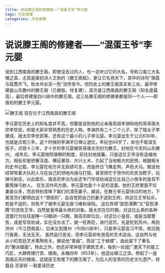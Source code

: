 ```yaml
---
title: 说说滕王阁的修建者——“混蛋王爷”李元婴
tags: 历史故事
categories: 历史故事
---
```


# 说说滕王阁的修建者——“混蛋王爷”李元婴
说到江西南昌的滕王阁，即使没去过的人，也一定听过它的大名，号称江南三大名楼之首，尤其是唐初诗人王勃的《滕王阁赋》，更让它名扬天下，其中的诗句“落霞与孤鹜齐飞，秋水共长天一色”流传至今。但历史上的滕王阁其实有三处，最早修建是山东滕州的滕王阁（已被毁，待复建），其次是江西南昌的滕王阁（知名度最高），最后修建是四川阆中的滕王阁。这三处滕王阁的修建者都是同一个人——即唐初的滕王李元婴。

![滕王阁](https://outwcl4zh.bkt.clouddn.com/%E6%BB%95%E7%8E%8B%E9%98%81)
现在位于江西南昌的滕王阁

李元婴在历史上的知名度并不高，但要是说到他的父亲唐高祖李渊和他的哥哥唐太宗李世民，却是大家非常熟悉的历史人物。李渊共有二十二个儿子，除了隐太子李建成、唐太宗李世民等，还有这个最小的儿子李元婴。李元婴出生于公元630年，也就是贞观三年，这个时候的李渊早已禅让退位，年纪也64岁了，却也不耽误生孩子。贞观十三年，才十岁的李元婴被哥哥唐太宗封为滕王，封地在今天的山东滕州。
成年后，李元婴按照唐朝的制度，前往封地就蕃。只是这位王爷没有造福地方，相反却是骄奢淫逸、横征暴敛、大兴土木，引起了当地极大的民愤。根据相关的史书记载，李元婴在地方并无政绩可言，而是终日飞鹰走狗、声色犬马。据说他经常带着大队的人马在自己的领地内骑马打猎，甚至把忙于劳作的农民当靶子，玩弹弓射击，以此取乐，唐高宗李治为此还专门写信劝诫这位比自己小很多的皇叔不要用弹弓射人。
在生活作风方面，李元婴也是个十足的混蛋。他的王府里面不仅妻妾众多，而且特别青睐下属们的漂亮妻子。据说，在滕王李元婴待过的地方，下属官员们都明白这个“潜规则”，会自觉把自己的妻子送到王府，供这位王爷玩乐，若是不送的，则免不了被李元婴无故刁难和诬陷。
这位弄得“民怨沸腾”又“官怨沸腾”的贪败王爷，自然是皇帝最头疼的对象。唐太宗在位时期，对这位幺弟的各种混蛋行为往往是睁一只眼闭一只眼。唐高宗即位后，对这位小皇叔，或是当面警告，或是写信劝诫，实在没办法了，就一贬再贬，进行惩罚。先是贬到苏州，再到洪州（今江西南昌），后来又到隆州（今四川阆中），只是李元婴恶习不改，依旧我行我素，无法无天。
虽然品行恶劣，但李元婴却有很高的艺术造诣，这自然与他从小的宫廷艺术熏陶有关。据说他“善画”，而且“工于蛱蝶”，由此留下了著名的“滕派蝶画”。除此之外，他还非常钟情于建筑艺术，每到一处就广邀天下的能工巧匠，大肆修建行宫、楼阁。永徽四年（653年），他选址赣江之滨，修起了一座高插云天的楼阁，这就是王勃笔下的滕王阁了，为后人的宝贵的历史文化遗产。转载自 百家好 --我爱读历史